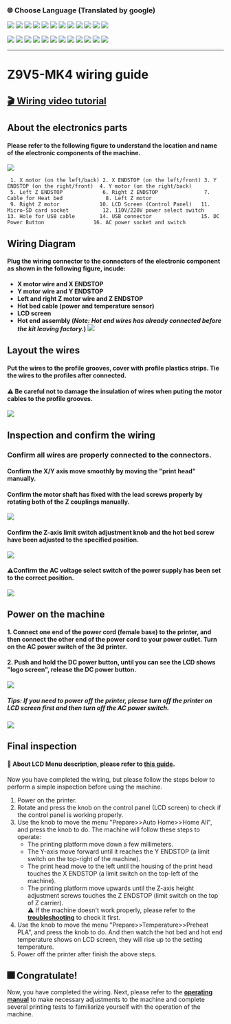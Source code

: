 ### :globe_with_meridians: Choose Language (Translated by google)
[![](../../../lanpic/ES.png)](https://github-com.translate.goog/ZONESTAR3D/Z9/tree/main/Z9V5/Z9V5-MK4/1.Installation_and_User_Guide/Wiring.md?_x_tr_sl=en&_x_tr_tl=es)
[![](../../../lanpic/PT.png)](https://github-com.translate.goog/ZONESTAR3D/Z9/tree/main/Z9V5/Z9V5-MK4/1.Installation_and_User_Guide/Wiring.md?_x_tr_sl=en&_x_tr_tl=pt)
[![](../../../lanpic/FR.png)](https://github-com.translate.goog/ZONESTAR3D/Z9/tree/main/Z9V5/Z9V5-MK4/1.Installation_and_User_Guide/Wiring.md?_x_tr_sl=en&_x_tr_tl=fr)
[![](../../../lanpic/DE.png)](https://github-com.translate.goog/ZONESTAR3D/Z9/tree/main/Z9V5/Z9V5-MK4/1.Installation_and_User_Guide/Wiring.md?_x_tr_sl=en&_x_tr_tl=de)
[![](../../../lanpic/IT.png)](https://github-com.translate.goog/ZONESTAR3D/Z9/tree/main/Z9V5/Z9V5-MK4/1.Installation_and_User_Guide/Wiring.md?_x_tr_sl=en&_x_tr_tl=it)
[![](../../../lanpic/SW.png)](https://github-com.translate.goog/ZONESTAR3D/Z9/tree/main/Z9V5/Z9V5-MK4/1.Installation_and_User_Guide/Wiring.md?_x_tr_sl=en&_x_tr_tl=sv)
[![](../../../lanpic/PL.png)](https://github-com.translate.goog/ZONESTAR3D/Z9/tree/main/Z9V5/Z9V5-MK4/1.Installation_and_User_Guide/Wiring.md?_x_tr_sl=en&_x_tr_tl=pl)
[![](../../../lanpic/DK.png)](https://github-com.translate.goog/ZONESTAR3D/Z9/tree/main/Z9V5/Z9V5-MK4/1.Installation_and_User_Guide/Wiring.md?_x_tr_sl=en&_x_tr_tl=da)
[![](../../../lanpic/CZ.png)](https://github-com.translate.goog/ZONESTAR3D/Z9/tree/main/Z9V5/Z9V5-MK4/1.Installation_and_User_Guide/Wiring.md?_x_tr_sl=en&_x_tr_tl=cs)
[![](../../../lanpic/HR.png)](https://github-com.translate.goog/ZONESTAR3D/Z9/tree/main/Z9V5/Z9V5-MK4/1.Installation_and_User_Guide/Wiring.md?_x_tr_sl=en&_x_tr_tl=hr)
[![](../../../lanpic/RO.png)](https://github-com.translate.goog/ZONESTAR3D/Z9/tree/main/Z9V5/Z9V5-MK4/1.Installation_and_User_Guide/Wiring.md?_x_tr_sl=en&_x_tr_tl=ro)
[![](../../../lanpic/SK.png)](https://github-com.translate.goog/ZONESTAR3D/Z9/tree/main/Z9V5/Z9V5-MK4/1.Installation_and_User_Guide/Wiring.md?_x_tr_sl=en&_x_tr_tl=sk)

[![](../../../lanpic/RU.png)](https://github-com.translate.goog/ZONESTAR3D/Z9/tree/main/Z9V5/Z9V5-MK4/1.Installation_and_User_Guide/Wiring.md?_x_tr_sl=en&_x_tr_tl=ru)
[![](../../../lanpic/JP.png)](https://github-com.translate.goog/ZONESTAR3D/Z9/tree/main/Z9V5/Z9V5-MK4/1.Installation_and_User_Guide/Wiring.md?_x_tr_sl=en&_x_tr_tl=ja)
[![](../../../lanpic/KR.png)](https://github-com.translate.goog/ZONESTAR3D/Z9/tree/main/Z9V5/Z9V5-MK4/1.Installation_and_User_Guide/Wiring.md?_x_tr_sl=en&_x_tr_tl=ko)
[![](../../../lanpic/ID.png)](https://github-com.translate.goog/ZONESTAR3D/Z9/tree/main/Z9V5/Z9V5-MK4/1.Installation_and_User_Guide/Wiring.md?_x_tr_sl=en&_x_tr_tl=id)
[![](../../../lanpic/TH.png)](https://github-com.translate.goog/ZONESTAR3D/Z9/tree/main/Z9V5/Z9V5-MK4/1.Installation_and_User_Guide/Wiring.md?_x_tr_sl=en&_x_tr_tl=th)
[![](../../../lanpic/VN.png)](https://github-com.translate.goog/ZONESTAR3D/Z9/tree/main/Z9V5/Z9V5-MK4/1.Installation_and_User_Guide/Wiring.md?_x_tr_sl=en&_x_tr_tl=vi)
[![](../../../lanpic/IL.png)](https://github-com.translate.goog/ZONESTAR3D/Z9/tree/main/Z9V5/Z9V5-MK4/1.Installation_and_User_Guide/Wiring.md?_x_tr_sl=en&_x_tr_tl=iw)
[![](../../../lanpic/SA.png)](https://github-com.translate.goog/ZONESTAR3D/Z9/tree/main/Z9V5/Z9V5-MK4/1.Installation_and_User_Guide/Wiring.md?_x_tr_sl=en&_x_tr_tl=ar)
[![](../../../lanpic/TR.png)](https://github-com.translate.goog/ZONESTAR3D/Z9/tree/main/Z9V5/Z9V5-MK4/1.Installation_and_User_Guide/Wiring.md?_x_tr_sl=en&_x_tr_tl=tr)
[![](../../../lanpic/GR.png)](https://github-com.translate.goog/ZONESTAR3D/Z9/tree/main/Z9V5/Z9V5-MK4/1.Installation_and_User_Guide/Wiring.md?_x_tr_sl=en&_x_tr_tl=el)
[![](../../../lanpic/BR.png)](https://github-com.translate.goog/ZONESTAR3D/Z9/tree/main/Z9V5/Z9V5-MK4/1.Installation_and_User_Guide/Wiring.md?_x_tr_sl=en&_x_tr_tl=pt)
[![](../../../lanpic/CN.png)](https://github-com.translate.goog/ZONESTAR3D/Z9/tree/main/Z9V5/Z9V5-MK4/1.Installation_and_User_Guide/Wiring.md?_x_tr_sl=en&_x_tr_tl=zh-CN)

-----
# Z9V5-MK4 wiring guide
## [:clapper: Wiring video tutorial](https://youtu.be/tQQNLDOpdQU)
## About the electronics parts
#### Please refer to the following figure to understand the location and name of the electronic components of the machine.
![](./Wiring/1.jpg)
>
     1. X motor (on the left/back) 2. X ENDSTOP (on the left/front) 3. Y ENDSTOP (on the right/front)  4. Y motor (on the right/back)
     5. Left Z ENDSTOP             6. Right Z ENDSTOP               7. Cable for Heat bed              8. Left Z motor                       
     9. Right Z motor             10. LCD Screen (Control Panel)   11. Micro-SD card socket           12. 110V/220V power select switch
    13. Hole for USB cable        14. USB connector                15. DC Power Button                16. AC power socket and switch
## Wiring Diagram
#### Plug the wiring connector to the connectors of the electronic component as shown in the following figure, incude:
- **X motor wire and X ENDSTOP**
- **Y motor wire and Y ENDSTOP**
- **Left and right Z motor wire and Z ENDSTOP**
- **Hot bed cable (power and temperature sensor)**
- **LCD screen**
- **Hot end assembly (*Note: Hot end wires has already connected before the kit leaving factory.*)**
![](./Wiring/2.jpg)

## Layout the wires
#### Put the wires to the profile grooves, cover with profile plastics strips. Tie the wires to the profiles after connected.
#### :warning: Be careful not to damage the insulation of wires when puting the motor cables to the profile grooves.
![](./Wiring/3.jpg)

## Inspection and confirm the wiring
### Confirm all wires are properly connected to the connectors.
#### Confirm the X/Y axis move smoothly by moving the "print head" manually.
#### Confirm the motor shaft has fixed with the lead screws properly by rotating both of the Z couplings manually.
![](./Wiring/4.jpg)
#### Confirm the Z-axis limit switch adjustment knob and the hot bed screw have been adjusted to the specified position.
![](./Wiring/5.jpg)
#### :warning:Confirm the AC voltage select switch of the power supply has been set to the correct position.
![](./Wiring/6.jpg)

## Power on the machine
#### 1. Connect one end of the power cord (female base) to the printer, and then connect the other end of the power cord to your power outlet. Turn on the AC power switch of the 3d printer.
#### 2. Push and hold the DC power button, until you can see the LCD shows "logo screen", release the DC power button.
![](./Wiring/7.jpg)
##### Tips: If you need to power off the printer, please turn off the printer on LCD screen first and then turn off the AC power switch.
![](./Wiring/8.jpg)

## Final inspection 
#### :book: About LCD Menu description, please refer to [this guide](https://github.com/ZONESTAR3D/Z9/tree/main/Z9V5/Z9V5-MK4/1.Installation_and_User_Guide/LCDMENU_Description.md).
Now you have completed the wiring, but please follow the steps below to perform a simple inspection before using the machine.
1. Power on the printer.
2. Rotate and press the knob on the control panel (LCD screen) to check if the control panel is working properly.
3. Use the knob to move the menu "Prepare>>Auto Home>>Home All", and press the knob to do. The machine will follow these steps to operate:
    - The printing platform move down a few millimeters.
    - The Y-axis move forward until it reaches the Y ENDSTOP (a limit switch on the top-right of the machine).
    - The print head move to the left until the housing of the print head touches the X ENDSTOP (a limit switch on the top-left of the machine).
    - The printing platform move upwards until the Z-axis height adjustment screws touches the Z ENDSTOP (limit switch on the top of Z carrier).        
:warning: If the machine doesn't work properly, please refer to the [**troubleshooting**](https://github.com/ZONESTAR3D/Z9/tree/main/Z9V5/Z9V5_FAQ#faq-for-z9v5) to check it first.
4. Use the knob to move the menu "Prepare>>Temperature>>Preheat PLA", and press the knob to do. And then watch the hot bed and hot end temperature shows on LCD screen, they will rise up to the setting temperature.
5. Power off the printer after finish the above steps.

## :fireworks: Congratulate! 
Now, you have completed the wiring. Next, please refer to the [**operating manual**](https://github.com/ZONESTAR3D/Z9/tree/main/Z9V5/Z9V5-MK4/1.Installation_and_User_Guide/Operation.md) to make necessary adjustments to the machine and complete several printing tests to familiarize yourself with the operation of the machine.

